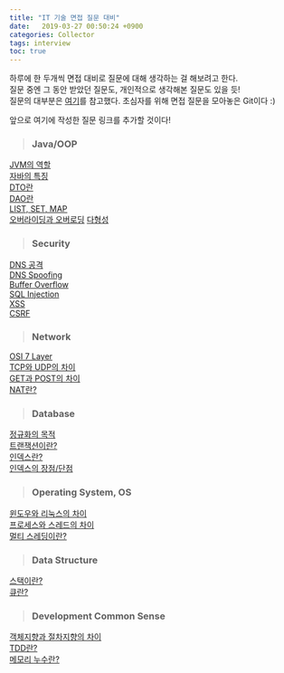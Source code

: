```yaml
---
title: "IT 기술 면접 질문 대비"
date:   2019-03-27 00:50:24 +0900
categories: Collector
tags: interview
toc: true
---
```


하루에 한 두개씩 면접 대비로 질문에 대해 생각하는 걸 해보려고 한다.  
질문 중엔 그 동안 받았던 질문도, 개인적으로 생각해본 질문도 있을 듯!  
질문의 대부분은 [여기](https://github.com/JaeYeopHan/Interview_Question_for_Beginner)를 참고했다. 초심자를 위해 면접 질문을 모아놓은 Git이다 :)  
  
앞으로 여기에 작성한 질문 링크를 추가할 것이다!  

> ### Java/OOP

[JVM의 역할](https://2ssue.github.io/programming_knowledge/190327_PJI/)  
[자바의 특징](https://2ssue.github.io/programming_knowledge/190327_PJI/)  
[DTO란](https://2ssue.github.io/programming_knowledge/190423_PJI/)  
[DAO란](https://2ssue.github.io/programming_knowledge/190423_PJI/)  
[LIST, SET, MAP](https://2ssue.github.io/programming_knowledge/190424_PJI/)  
[오버라이딩과 오버로딩](https://2ssue.github.io/programming_knowledge/190428_PJI/)
[다형성](https://2ssue.github.io.programming_knowledge/190502_PJI/)

> ### Security

[DNS 공격](https://2ssue.github.io/programming_knowledge/190328_PJI/)   
[DNS Spoofing](https://2ssue.github.io/programming_knowledge/190328_PJI/)  
[Buffer Overflow](https://2ssue.github.io/programming_knowledge/190406_PJI/)  
[SQL Injection](https://2ssue.github.io/programming_knowledge/190406_PJI/)  
[XSS](https://2ssue.github.io/programming_knowledge/190407_PJI/)  
[CSRF](https://2ssue.github.io/programming_knowledge/190407_PJI/)  

> ### Network

[OSI 7 Layer](https://2ssue.github.io/programming_knowledge/190329_PJI/)  
[TCP와 UDP의 차이](https://2ssue.github.io/programming_knowledge/190329_PJI/)  
[GET과 POST의 차이](https://2ssue.github.io/programming_knowledge/190401_PJI/)  
[NAT란?](https://2ssue.github.io/programming_knowledge/190401_PJI/)  

> ### Database

[정규화의 목적](https://2ssue.github.io/programming_knowledge/190402_PJI/)   
[트랜잭션이란?](https://2ssue.github.io/programming_knowledge/190402_PJI/)  
[인덱스란?](https://2ssue.github.io/programming_knowledge/190403_PJI/)  
[인덱스의 장점/단점](https://2ssue.github.io/programming_knowledge/190403_PJI/)  

> ### Operating System, OS

[윈도우와 리눅스의 차이](https://2ssue.github.io/programming_knowledge/190405_PJI/)  
[프로세스와 스레드의 차이](https://2ssue.github.io/programming_knowledge/190405_PJI/)  
[멀티 스레딩이란?](https://2ssue.github.io/programming_knowledge/190405_PJI/)  

> ### Data Structure

[스택이란?](https://2ssue.github.io/programming_knowledge/190408_PJI/)  
[큐란?](https://2ssue.github.io/programming_knowledge/190408_PJI/)  

> ### Development Common Sense

[객체지향과 절차지향의 차이](https://2ssue.github.io/programming_knowledge/190409_PJI)  
[TDD란?](https://2ssue.github.io/programming_knowledge/190410_PJI)  
[메모리 누수란?](https://2ssue.github.io/programming_knowledge/190410_PJI)  